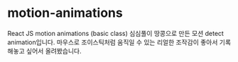 # motion-animations
React JS motion animations (basic class)
심심풀이 땅콩으로 만든 모션 detect animation입니다.
마우스로 조이스틱처럼 움직일 수 있는 리얼한 조작감이
좋아서 기록해놓고 싶어서 올려봤습니다.
